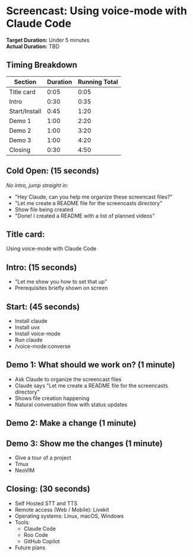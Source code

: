# Screencast: Using voice-mode with Claude Code

**Target Duration:** Under 5 minutes  
**Actual Duration:** TBD

## Timing Breakdown

| Section | Duration | Running Total |
|---------|----------|---------------|
| Title card | 0:05 | 0:05 |
| Intro | 0:30 | 0:35 |
| Start/Install | 0:45 | 1:20 |
| Demo 1 | 1:00 | 2:20 |
| Demo 2 | 1:00 | 3:20 |
| Demo 3 | 1:00 | 4:20 |
| Closing | 0:30 | 4:50 |

## Cold Open: (15 seconds)
*No intro, jump straight in:*
- "Hey Claude, can you help me organize these screencast files?"
- "Let me create a README file for the screencasts directory"
- Show file being created
- "Done! I created a README with a list of planned videos"

## Title card:
Using voice-mode with Claude Code

## Intro: (15 seconds)
- "Let me show you how to set that up"
- Prerequisites briefly shown on screen

## Start: (45 seconds)
- Install claude
- Install uvx
- Install voice-mode
- Run claude
- /voice-mode:converse

## Demo 1: What should we work on? (1 minute)
- Ask Claude to organize the screencast files
- Claude says "Let me create a README file for the screencasts directory"
- Shows file creation happening
- Natural conversation flow with status updates

## Demo 2: Make a change (1 minute)

## Demo 3: Show me the changes (1 minute)
- Give a tour of a project
- Tmux
- NeoVIM

## Closing: (30 seconds)
- Self Hosted STT and TTS
- Remote access (Web / Mobile): Livekit
- Operating systems: Linux, macOS, Windows
- Tools: 
    - Claude Code
    - Roo Code
    - GitHub Copilot
- Future plans